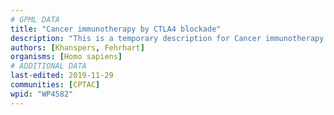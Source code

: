```yaml
---
# GPML DATA
title: "Cancer immunotherapy by CTLA4 blockade"
description: "This is a temporary description for Cancer immunotherapy by CTLA4 blockade"
authors: [Khanspers, Fehrhart]
organisms: [Homo sapiens]
# ADDITIONAL DATA
last-edited: 2019-11-29
communities: [CPTAC]
wpid: "WP4582"
---
```

